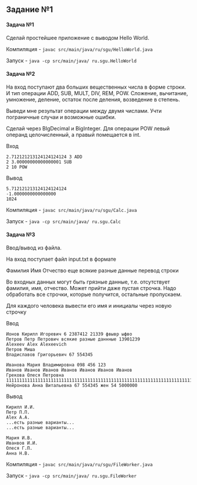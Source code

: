 ## Задание №1
#### Задача №1
Сделай простейшее приложение с выводом Hello World.

Компиляция - `javac src/main/java/ru/sgu/HelloWorld.java`

Запуск - `java -cp src/main/java/ ru.sgu.HelloWorld`

#### Задача №2
На вход поступают два больших вещественных числа в форме строки. И тип операции ADD, SUB, MULT, DIV, REM, POW. Сложение, вычитание, умножение, деление, остаток после деления, возведение в степень.

Выведи мне результат операции между двумя числами. Учти пограничные случаи и возможные ошибки.

Сделай через BIgDecimal и BigInteger. Для операции POW левый операнд целочисленный, а правый помещается в int.

Вход
```
2.712121213124124124124 3 ADD
2 3.00000000000000001 SUB
2 10 POW 
```

Вывод 
```
5.712121213124124124124
-1.0000000000000000
1024
```
Компиляция  - `javac src/main/java/ru/sgu/Calc.java`

Запуск - `java -cp src/main/java/ ru.sgu.Calc`

#### Задача №3
Ввод/вывод из файла.

На вход поступает файл input.txt в формате 

Фамилия Имя Отчество еще всякие разные данные перевод строки

Во входных данных могут быть грязные данные, т.е. отсутствует фамилия, имя, отчество. Может прийти даже пустая строчка. Надо обработать все строчки, которые получится, остальные пропускаем.

Для каждого человека вывести его имя и инициалы через новую строчку

Ввод
```
Ионов Кирилл Игоревич 6	2387412 21339 фвывр ыфво
Петров Петр Петрович всякие разные даннные 13901239
Alexeev Alex Alexeevich
Петров Миша
Владиславов Григорьевич 67 554345

Иванова Мария Владимировна 098 456 123
Иванов Иванов Иванов Иванов Иванов Иванов Иванов
Грекова Олеся Петровна 111111111111111111111111111111111111111111111111111111111111111111111111111111111111111111111111111111111111111111111111111111111111111111111111111111111111111111111111111111111111111111111111111111111111111111111111111111111111111111111111
Нейронова Анна Витальевна 67 554345 жен 54 5000000
```

Вывод
```
Кирилл И.И.
Петр П.П.
Alex A.A.
...есть разные варианты...
...есть разные варианты...

Мария И.В.
Иванвов И.И.
Олеся Г.П.
Анна Н.В.
```

Компиляция - `javac src/main/java/ru/sgu/FileWorker.java`

Запуск - `java -cp src/main/java/ ru.sgu.FileWorker`
